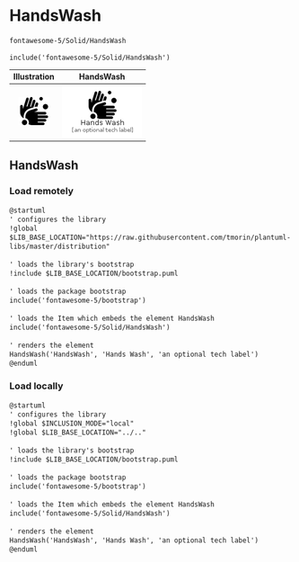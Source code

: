 # HandsWash


```text
fontawesome-5/Solid/HandsWash
```

```text
include('fontawesome-5/Solid/HandsWash')
```



| Illustration | HandsWash |
| :---: | :---: |
| ![illustration for Illustration](../../fontawesome-5/Solid/HandsWash.png) | ![illustration for HandsWash](../../fontawesome-5/Solid/HandsWash.Local.png) |




## HandsWash

### Load remotely
```plantuml
@startuml
' configures the library
!global $LIB_BASE_LOCATION="https://raw.githubusercontent.com/tmorin/plantuml-libs/master/distribution"

' loads the library's bootstrap
!include $LIB_BASE_LOCATION/bootstrap.puml

' loads the package bootstrap
include('fontawesome-5/bootstrap')

' loads the Item which embeds the element HandsWash
include('fontawesome-5/Solid/HandsWash')

' renders the element
HandsWash('HandsWash', 'Hands Wash', 'an optional tech label')
@enduml
```

### Load locally
```plantuml
@startuml
' configures the library
!global $INCLUSION_MODE="local"
!global $LIB_BASE_LOCATION="../.."

' loads the library's bootstrap
!include $LIB_BASE_LOCATION/bootstrap.puml

' loads the package bootstrap
include('fontawesome-5/bootstrap')

' loads the Item which embeds the element HandsWash
include('fontawesome-5/Solid/HandsWash')

' renders the element
HandsWash('HandsWash', 'Hands Wash', 'an optional tech label')
@enduml
```

